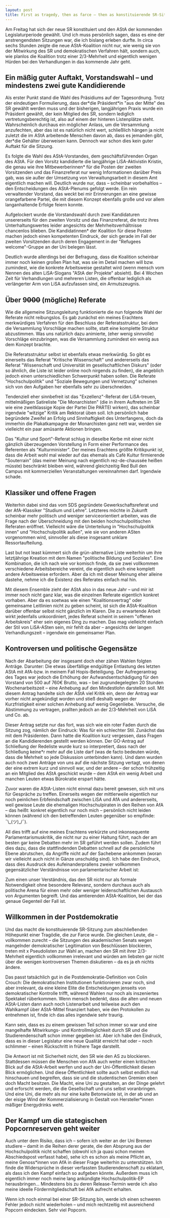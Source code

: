```yaml
---
layout: post
title: First as tragedy, then as farce – then as konstituierende SR-Sitzung vom 24.7.2015
---
```


Am Freitag hat sich der neue SR konstituiert und den AStA der kommenden Legislaturperiode gewählt. Und ich muss persönlich sagen, dass es eine der anstrengendsten Sitzungen war, die ich bislang erleben durfte. In circa sechs Stunden zeigte die neue AStA-Koalition nicht nur, wie wenig sie von der Mitwirkung des SR und demokratischen Verfahren hält, sondern auch, wie planlos die Koalition trotz einer 2/3-Mehrheit und eigentlich wenigen Hürden bei den Verhandlungen in das kommende Jahr geht.

## Ein mäßig guter Auftakt, Vorstandswahl  – und mindestens zwei gute Kandidierende

Als erster Punkt stand die Wahl des Präsidiums auf der Tagesordnung. Trotz der eindeutigen Formulierung, dass der\*die Präsident\*in "aus der Mitte" des SR gewählt werden muss und der bisherigen, langjährigen Praxis wurde ein Präsident gewählt, der kein Mitglied des SR, sondern lediglich vertretungsberechtig ist, also auf einem der hinteren Listenplätze steht. Wahrscheinlich durchaus ein möglicher Anlass, um die Versammlung anzufechten, aber das ist es natürlich nicht wert, schließlich hängen ja nicht zuletzt die im AStA arbeitende Menschen davon ab, dass es jemanden gibt, der\*die Gehälter überweisen kann. Dennoch war schon dies kein guter Auftakt für die Sitzung.

Es folgte die Wahl des AStA-Vorstandes, dem geschäftsführenden Organ des AStA. Für den Vorsitz kandidierte die langjährige LiSA-Aktivistin Kristin, die genau wie ihre Mitbewerberinnen\* für die Posten der zweiten Vorsitzenden und das Finanzreferat nur wenig Informationen darüber Preis gab, was sie außer der Umsetzung von Verwaltungsarbeit in diesem Amt eigentlich machen will. Deutlich wurde nur, dass – scheinbar vorbehaltlos – den Entscheidungen des AStA-Plenums gefolgt werde. Ein rein verwaltender Vorstand, das weckt bei mir Erinnerungen an eine gewisse orangefarbene Partei, die mit diesem Konzept ebenfalls große und vor allem langanhaltende Erfolge feiern konnte.

Aufgelockert wurde die Vorstandswahl durch zwei Kandidaturen unsererseits für den zweiten Vorsitz und das Finanzreferat, die trotz ihres Unterhaltungswertes leider angesichts der Mehrheitsverhältnisse chancenlos blieben. Die Kandidatinnen\* der Koalition für diese Posten machen jedoch einen kompetenten Eindruck, der sich gerade im Fall der zweiten Vorsitzenden durch deren Engagement in der "Refugees welcome"-Gruppe an der Uni belegen lässt.

Deutlich wurde allerdings bei der Befragung, dass die Koalition scheinbar immer noch keinen großen Plan hat, was sie im Detail machen will bzw. zumindest, wie die konkrete Arbeitsweise gestaltet wird (wenn mensch vom Nennen des alten LiSA-Slogans "AStA der Projekte" absieht). Bei 4 Wochen Zeit für Verhandlungen und mehreren Listen, die offenbar lediglich als verlängerter Arm von LiSA aufzufassen sind, ein Armutszeugnis.

## Über 9<del>000</del> (mögliche) Referate

Wie die allgemeine Sitzungsleitung funktionierte die nun folgende Wahl der Referate nicht reibungslos. Es gab zunächst ein meines Erachtens merkwürdiges Verfahren für den Beschluss der Referatsstruktur, bei dem die Versammlung Vorschläge machen sollte, statt eine komplette Struktur abzustimmen. Was uns natürlich dazu animierte, (eher wenig sinnvolle) Vorschläge einzubringen, was die Versammlung zumindest ein wenig aus dem Konzept brachte. 

Die Referatsstruktur selbst ist ebenfalls etwas merkwürdig. So gibt es einerseits das Referat "Kritische Wissenschaft" und andererseits das Referat "Wissenschaft und Universität im gesellschaftlichen Diskurs" (oder so ähnlich, die Liste ist leider online noch nirgends zu finden), die angeblich jedoch einen unterschiedlichen Schwerpunkt haben sollen. Die Referate "Hochschulpolitik" und "Soziale Bewegungen und Vernetzung" scheinen sich von den Aufgaben her ebenfalls sehr zu überschneiden. 

Tendenziell eher sinnbefreit ist das "Exzellenz"-Referat der LiSA-treuen, mittelmäßigen Satireliste "Die Monarchisten" (die in ihrem Auftreten im SR wie eine zweitklassige Kopie der Partei Die PARTEI wirken), das scheinbar irgendwie "witzige" Kritik am Rektorat üben soll. Ich persönlich habe begründete Zweifel an Erfolg und Sinnhaftigkeit des Unterfangens, doch da immerhin die Plakatkampagne der Monarchisten ganz nett war, werden sie vielleicht ein paar amüsante Aktionen bringen.

Das "Kultur und Sport"-Referat schlug in dieselbe Kerbe mit einer nicht gänzlich überzeugenden Vorstellung in Form einer Performance des Referenten als "Kulturminister". Der meines Erachtens größte Kritikpunkt ist, dass die Arbeit wohl mal wieder auf das ehemals als Cafè Kultur firmierende "Souterrain" (das meiner Meinung nach eigentlich rez-de-chaussée heißen müsste) beschränkt bleiben wird, während gleichzeitig Red Bull den Campus mit kommerziellen Veranstaltungen vereinnahmen darf. Irgendwie schade.

## Klassiker und offene Fragen

Weiterhin dabei sind das vom SDS gegründete Gewerkschaftsreferat und der AfA-Klassiker "Studium und Lehre". Letzteres möchte in Zukunft scheinbar mehr politisch und weniger serviceorientiert arbeiten, was die Frage nach der Überschneidung mit den beiden hochschulpolitischen Referaten eröffnet. Vielleicht wäre die Unterteilung in "Hochschulpolitik innen" und "Hochschulpolitik außen", wie sie von anderen ASten vorgenommen wird, sinnvoller als diese insgesamt unklare Ressortaufteilung.

Last but not least kümmert sich die grün-alternative Liste weiterhin um ihre letztjährige Kreation mit dem Namen "politische Bildung und Soziales". Eine Kombination, die ich nach wie vor komisch finde, da sie zwei vollkommen verschiedene Arbeitsbereiche vereint, die eigentlich auch eine komplett andere Arbeitsweise erfordern. Aber da ich mit dieser Meinung eher alleine dastehe, nehme ich die Existenz des Referates einfach mal hin.

Mit diesem Ensemble zieht der AStA also in das neue Jahr – und mir ist immer noch nicht ganz klar, was die einzelnen Referate eigentlich konkret vorhaben. Aber da es soetwas wie einen "Koalitionsvertrag" oder gemeinsame Leitlinien nicht zu geben scheint, ist sich die AStA-Koalition darüber offenbar selbst nicht gänzlich im Klaren. Die zu erwartende Arbeit wirkt jedenfalls unkoordiniert, jedes Referat scheint in seinem "offenen Arbeitskreis" eher sein eigenes Ding zu machen. Das mag vielleicht einfach der Stil von LiSA-ASten sein, mir fehlt da aber – angesichts der langen Verhandlungszeit – irgendwie ein gemeinsamer Plan.

## Kontroversen und politische Gegensätze

Nach der Abarbeitung der insgesamt doch eher zähen Wahlen folgten Anträge. Darunter: Die etwas überfällige endgültige Entlastung des letzten AStA mit AfA-bzw. in meinem Fall Hopis-Beteiligung. Der Aufregerantrag des Tages war jedoch die Erhöhung der Aufwandsentschädigung für den Vorstand von 500 auf 760€ Brutto, was – bei zugrundegelegten 20 Stunden Wochenarbeitszeit – eine Anhebung auf den Mindestlohn darstellen soll. Mit diesem Antrag handelte sich der AStA viel Kritik ein, denn der Antrag war vorher nicht angekündigt worden und stieß deshalb wegen der Kurzfristigkeit einer solchen Anhebung auf wenig Gegenliebe. Versuche, die Abstimmung zu vertragen, prallten jedoch an der 2/3-Mehrheit von LiSA und Co. ab. 

Dieser Antrag setzte nur das fort, was sich wie ein roter Faden durch die Sitzung zog, nämlich der Eindruck: Was für ein schlechter Stil. Zunächst das mit dem Präsidenten. Dann hatte die Koalition kurz vergessen, dass Fragen an die Kandidierenden gestellt werden können. Der GO-Antrag auf Schließung der Redeliste wurde kurz so interpretiert, dass nach der Schließung keine\*r mehr auf die Liste darf (was de facto bedeuten würde, dass die Mehrheit so jede Diskussion unterbinden kann). Und dann wurden auch noch zwei Anträge von uns auf die nächste Sitzung vertagt, von denen der eine extrem kurz und sinnvoll war, und der andere – der schon frühzeitig an ein Mitglied des AStA geschickt wurde – dem AStA ein wenig Arbeit und manchen Leuten etwas Bürokratie erspart hätte. 

Zuvor waren die AStA-Listen nicht einmal dazu bereit gewesen, sich mit uns für Gespräche zu treffen. Einerseits wegen der mittlerweile eigentlich nur noch peinlichen Erbfeindschaft zwischen LiSA und AfA und andererseits, weil gewisse Leute die ehemaligen Hochschulpiraten in den Reihen von AfA – das heißt: konkret eigentlich nur noch mich – persönlich nicht leiden können (während ich den betreffenden Leuten gegenüber so empfinde: ¯\\\_(ツ)\_/¯). 

All dies trifft auf eine meines Erachtens verkürzte und inkonsequente Parlamentarismuskritik, die nicht nur zu einer Haltung führt, nach der am besten gar keine Debatten mehr im SR geführt werden sollen. Zudem führt dies dazu, dass die stattfindenden Debatten schnell auf die persönliche Ebene abrutschen, da Angriffe nicht auf der Sachebene ankommen (woran wir vielleicht auch nicht in Gänze unschuldig sind). Ich habe den Eindruck, dass dies Ausdruck des Aufeinanderprallens zweier vollkommen gegensätzlicher Verständnisse von parlamentarischer Arbeit ist: 

Zum einen unser Verständnis, das den SR nicht nur als formale Notwendigkeit ohne besondere Relevanz, sondern durchaus auch als politische Arena für einen mehr oder weniger leidenschaftlichen Austausch von Argumenten begreift. Und das amtierenden AStA-Koalition, bei der das genaue Gegenteil der Fall ist.

## Willkommen in der Postdemokratie

Und das macht die konstituierende SR-Sitzung zum abschließenden Höhepunkt einer Tragödie, die zur Farce wurde. Die gleichen Leute, die – vollkommen zurecht – die Sitzungen des akademischen Senats wegen mangelnder demokratischer Legitimation von Beschlüssen blockieren, treten mit x Pseudolisten zur Wahl an, machen den SR mit ihrer 2/3-Mehrheit eigentlich vollkommen irrelevant und würden am liebsten gar nicht über die wenigen kontroversen Themen diskutieren – da es ja eh nichts ändere. 

Das passt tatsächlich gut in die Postdemokratie-Definition von Colin Crouch: Die demokratischen Institutionen funktionieren zwar noch, sind aber irrelevant, da eine kleine Elite die Entscheidungen jenseits von demokratischer Kontrolle trifft, während Wahlen nur noch als inszeniertes Spektakel rüberkommen. Wenn mensch bedenkt, dass die alten und neuen AStA-Listen dann auch noch Listenarbeit und teilweise auch den Wahlkampf über AStA-Mittel finanziert haben, wie den Protokollen zu entnehmen ist, finde ich das alles irgendwie sehr traurig.

Kann sein, dass es zu einem gewissen Teil schon immer so war und eine mangelhafte Mitwirkungs- und Kontrollmöglichkeit durch SR und die Studierendenschaft schon immer gegeben ist. Aber ich habe den Eindruck, dass es in dieser Legislatur eine neue Qualität erreicht hat oder – noch schlimmer – einen Rückschritt in frühere Tage darstellt. 

Die Antwort ist mit Sicherheit nicht, den SR wie den AS zu blockieren. Stattdessen müssen die Menschen von AfA auch weiter einen kritischen Blick auf die AStA-Arbeit werfen und auch der Uni-Öffentlichkeit diesen Blick ermöglichen. Und diese Öffentlichkeit sollte auch selbst endlich mal hinschauen und begreifen, dass sie und die studentischen Gremien eben doch Macht besitzen. Die Macht, eine Uni zu gestalten, an der Dinge gelehrt und erforscht werden, die die Gesellschaft und uns selbst voranbringen. Und eine Uni, die mehr als nur eine kalte Betonwüste ist, in der ab und an der eisige Wind der Kommerzialisierung in Gestalt von Hersteller\*innen mäßiger Energydrinks weht.

## Der Kampf um die stategischen Popcornreserven geht weiter

Auch unter dem Risiko, dass ich – sofern ich weiter an der Uni Bremen studiere – damit in die Reihen derer gerate, die den Absprung aus der Hochschulpolitik nicht schaffen (obwohl ich ja quasi schon meinen Abschiedspost verfasst habe), sehe ich es schon als meine Pflicht an, meine Genoss\*innen von AfA in dieser Frage weiterhin zu unterstützen. Ich finde die Widersprüche in dieser verfassten Studierendenschaft zu eklatant, als dass ich den Kampf einfach so aufgeben könnte. Außerdem muss ich eigentlich immer noch meine lang ankündigte Hochschulpolitik-EP herausbringen... Mindestens bis zu deren Release-Termin werde ich also meine ideelle Fördermitgliedschaft bei AfA aufrecht erhalten.

Wenn ich noch einmal bei einer SR-Sitzung bin, werde ich einen schweren Fehler jedoch nicht wiederholen – und mich rechtzeitig mit ausreichend Popcorn eindecken. Sehr viel Popcorn.
